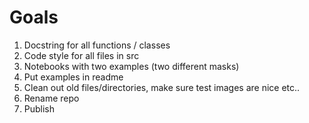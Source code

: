 # Goals

1. Docstring for all functions / classes 
2. Code style for all files in src
3. Notebooks  with two examples (two different masks)
4. Put examples in readme
5. Clean out old files/directories, make sure test images are nice etc..
6. Rename repo
7. Publish 
 
